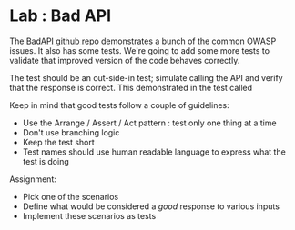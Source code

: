 # Lab : Bad API

The [BadAPI github repo](https://github.com/alanta/BadApi) demonstrates a bunch of the common OWASP issues. It also has some tests. We're going to add some more tests to validate that improved version of the code behaves correctly.

The test should be an out-side-in test; simulate calling the API and verify that the response is correct. This demonstrated in the test called []()

Keep in mind that good tests follow a couple of guidelines:
* Use the Arrange / Assert / Act pattern : test only one thing at a time
* Don't use branching logic
* Keep the test short
* Test names should use human readable language to express what the test is doing

Assignment:
* Pick one of the scenarios
* Define what would be considered a _good_ response to various inputs
* Implement these scenarios as tests

